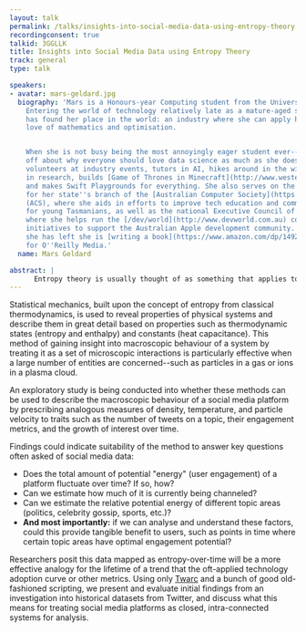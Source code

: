 ```yaml
---
layout: talk
permalink: /talks/insights-into-social-media-data-using-entropy-theory
recordingconsent: true
talkid: 3GGLLK
title: Insights into Social Media Data using Entropy Theory
track: general
type: talk

speakers:
- avatar: mars-geldard.jpg
  biography: 'Mars is a Honours-year Computing student from the University of Tasmania.
    Entering the world of technology relatively late as a mature-aged student, she
    has found her place in the world: an industry where she can apply her lifelong
    love of mathematics and optimisation.


    When she is not busy being the most annoyingly eager student ever--or mouthing
    off about why everyone should love data science as much as she does--she compulsively
    volunteers at industry events, tutors in AI, hikes around in the wilderness, dabbles
    in research, builds [Game of Thrones in Minecraft](http://www.westeroscraft.com/),
    and makes Swift Playgrounds for everything. She also serves on the Executive Committee
    for her state''s branch of the [Australian Computer Society](https://www.acs.org.au)
    (ACS), where she aids in efforts to improve tech education and community engagement
    for young Tasmanians, as well as the national Executive Council of the [AUC](https://auc.edu.au),
    where she helps run the [/dev/world](http://www.devworld.com.au) conference and
    initiatives to support the Australian Apple development community. In the time
    she has left she is [writing a book](https://www.amazon.com/dp/1492044814/ref=cm_sw_em_r_mt_dp_U_QSvPCbATKE7J3)
    for O''Reilly Media.'
  name: Mars Geldard

abstract: | 
      Entropy theory is usually thought of as something that applies to matter and energy, but it turns out that we can apply the same techniques of analysis to social media sites. Join me as we study the thermodynamic behaviour of users on Twitter, and learn how to analyse it better.
---
```


Statistical mechanics, built upon the concept of entropy from classical thermodynamics, is used to reveal properties of physical systems and describe them in great detail based on properties such as thermodynamic states (entropy and enthalpy) and constants (heat capacitance). This method of gaining insight into macroscopic behaviour of a system by treating it as a set of microscopic interactions is particularly effective when a large number of entities are concerned--such as particles in a gas or ions in a plasma cloud.

An exploratory study is being conducted into whether these methods can be used to describe the macroscopic behaviour of a social media platform by prescribing analogous measures of density, temperature, and particle velocity to traits such as the number of tweets on a topic, their engagement metrics, and the growth of interest over time.

Findings could indicate suitability of the method to answer key questions often asked of social media data:
* Does the total amount of potential "energy" (user engagement) of a platform fluctuate over time? If so, how?
* Can we estimate how much of it is currently being channeled?
* Can we estimate the relative potential energy of different topic areas (politics, celebrity gossip, sports, etc.)?
* **And most importantly:** if we can analyse and understand these factors, could this provide tangible benefit to users, such as points in time where certain topic areas have optimal engagement potential?

Researchers posit this data mapped as entropy-over-time will be a more effective analogy for the lifetime of a trend that the oft-applied technology adoption curve or other metrics. Using only [Twarc](https://github.com/DocNow/twarc) and a bunch of good old-fashioned scripting, we present and evaluate initial findings from an investigation into historical datasets from Twitter, and discuss what this means for treating social media platforms as closed, intra-connected systems for analysis.
